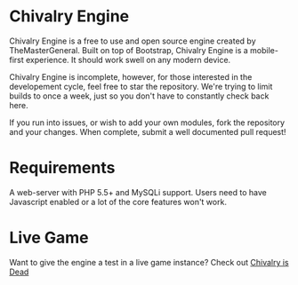 # Chivalry Engine
Chivalry Engine is a free to use and open source engine created by TheMasterGeneral. Built on top of Bootstrap, Chivalry Engine is a mobile-first experience. It should work swell on any modern device.

Chivalry Engine is incomplete, however, for those interested in the developement cycle, feel free to star the repository. We're trying to limit builds to once a week, just so you don't have to constantly check back here.

If you run into issues, or wish to add your own modules, fork the repository and your changes. When complete, submit a well documented pull request!

# Requirements
A web-server with PHP 5.5+ and MySQLi support. Users need to have Javascript enabled or a lot of the core features won't work.  
  
  # Live Game
Want to give the engine a test in a live game instance? Check out [Chivalry is Dead](https://chivalryisdeadgame.com)

